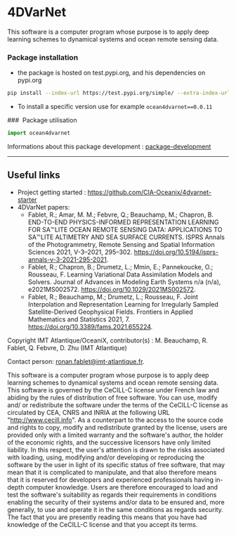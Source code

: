 # 4DVarNet

This software is a computer program whose purpose is to apply deep learning schemes to dynamical systems and ocean remote sensing data.


### Package installation

- the package is hosted on test.pypi.org, and his dependencies on pypi.org
``` bash
pip install --index-url https://test.pypi.org/simple/ --extra-index-url https://pypi.org/simple/ ocean4dvarnet
```
- To install a specific version use for example `ocean4dvarnet==0.0.11`

###  Package utilisation
``` python
import ocean4dvarnet
``` 


Informations about this package development : [package-development](./package-development.md)


---
## Useful links

- Project getting started : https://github.com/CIA-Oceanix/4dvarnet-starter
- 4DVarNet papers:
	- Fablet, R.; Amar, M. M.; Febvre, Q.; Beauchamp, M.; Chapron, B. END-TO-END PHYSICS-INFORMED REPRESENTATION LEARNING FOR SA℡LITE OCEAN REMOTE SENSING DATA: APPLICATIONS TO SA℡LITE ALTIMETRY AND SEA SURFACE CURRENTS. ISPRS Annals of the Photogrammetry, Remote Sensing and Spatial Information Sciences 2021, V-3–2021, 295–302. https://doi.org/10.5194/isprs-annals-v-3-2021-295-2021.
	- Fablet, R.; Chapron, B.; Drumetz, L.; Mmin, E.; Pannekoucke, O.; Rousseau, F. Learning Variational Data Assimilation Models and Solvers. Journal of Advances in Modeling Earth Systems n/a (n/a), e2021MS002572. https://doi.org/10.1029/2021MS002572.
	- Fablet, R.; Beauchamp, M.; Drumetz, L.; Rousseau, F. Joint Interpolation and Representation Learning for Irregularly Sampled Satellite-Derived Geophysical Fields. Frontiers in Applied Mathematics and Statistics 2021, 7. https://doi.org/10.3389/fams.2021.655224.


Copyright IMT Atlantique/OceaniX, contributor(s) : M. Beauchamp, R. Fablet, Q. Febvre, D. Zhu (IMT Atlantique) 

Contact person: ronan.fablet@imt-atlantique.fr.

This software is a computer program whose purpose is to apply deep learning schemes to dynamical systems and ocean remote sensing data. This software is governed by the CeCILL-C license under French law and abiding by the rules of distribution of free software. You can use, modify and/ or redistribute the software under the terms of the CeCILL-C license as circulated by CEA, CNRS and INRIA at the following URL "http://www.cecill.info". As a counterpart to the access to the source code and rights to copy, modify and redistribute granted by the license, users are provided only with a limited warranty and the software's author, the holder of the economic rights, and the successive licensors have only limited liability. In this respect, the user's attention is drawn to the risks associated with loading, using, modifying and/or developing or reproducing the software by the user in light of its specific status of free software, that may mean that it is complicated to manipulate, and that also therefore means that it is reserved for developers and experienced professionals having in-depth computer knowledge. Users are therefore encouraged to load and test the software's suitability as regards their requirements in conditions enabling the security of their systems and/or data to be ensured and, more generally, to use and operate it in the same conditions as regards security. The fact that you are presently reading this means that you have had knowledge of the CeCILL-C license and that you accept its terms.

